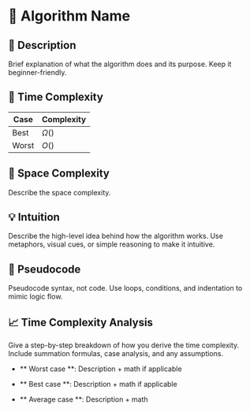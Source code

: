 # 🧠 Algorithm Name

## 📝 Description

Brief explanation of what the algorithm does and its purpose. Keep it beginner-friendly.

## 💾 Time Complexity

| Case  | Complexity |
| ----- | ---------- |
| Best  | $\Omega()$ |
| Worst | $O()$      |

## 💾 Space Complexity

Describe the space complexity.

## 💡 Intuition

Describe the high-level idea behind how the algorithm works. Use metaphors, visual cues, or simple reasoning to make it intuitive.

## 🧾 Pseudocode

Pseudocode syntax, not code. Use loops, conditions, and indentation to mimic logic flow.

## 📈 Time Complexity Analysis

Give a step-by-step breakdown of how you derive the time complexity. Include summation formulas, case analysis, and any assumptions.

- ** Worst case **:
  Description + math if applicable

- ** Best case **:
  Description + math if applicable

- ** Average case **:
  Description + math
